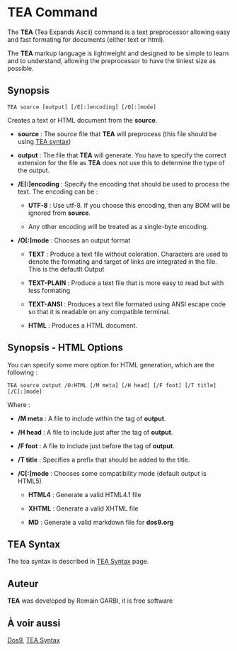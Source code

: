 # TEA Command #

The **TEA** \(Tea Expands Ascii\) command is a text preprocessor allowing easy 
and fast formating for documents \(either text or html\).

The **TEA** markup language is lightweight and designed to be simple to learn 
and to understand, allowing the preprocessor to have the tiniest size as 
possible.

## Synopsis ##

    TEA source [output] [/E[:]encoding] [/O[:]mode]

Creates a text or HTML document from the **source**.

* **source** : The source file that **TEA** will preprocess \(this file should 
  be using [TEA syntax](tea\_syntax)\)

* **output** : The file that **TEA** will generate. You have to specify the 
  correct extension for the file as **TEA** does not use this to determine the 
  type of the output.

* **/E\[:\]encoding** : Specify the encoding that should be used to process 
  the text. The encoding can be :

  * **UTF-8** : Use utf-8. If you choose this encoding, then any BOM will be 
    ignored from **source**.

  * Any other encoding will be treated as a single-byte encoding.

* **/O\[:\]mode** : Chooses an output format

  * **TEXT** : Produce a text file without coloration. Characters are used to 
    denote the formating and target of links are integrated in the file. This 
    is the defautlt Output

  * **TEXT-PLAIN** : Produce a text file that is more easy to read but with 
    less formating

  * **TEXT-ANSI** : Produces a text file formated using ANSI escape code so 
    that it is readable on any compatible terminal.

  * **HTML** : Produces a HTML document.

## Synopsis - HTML Options ##

You can specify some more option for HTML generation, which are the following 
:

    TEA source output /O:HTML [/M meta] [/H head] [/F foot] [/T title] [/C[:]mode]

Where :

* **/M meta** : A file to include within the <head> tag of **output**.

* **/H head** : A file to include just after the <body> tag of **output**.

* **/F foot** : A file to include just before the </body> tag of **output**.

* **/T title** : Specifies a prefix that should be added to the title.

* **/C\[:\]mode** : Chooses some compatibility mode \(default output is 
  HTML5\)

  * **HTML4** : Generate a valid HTML4.1 file

  * **XHTML** : Generate a valid XHTML file

  * **MD** : Generate a valid markdown file for **dos9.org**

## TEA Syntax ##

The tea syntax is described in [TEA Syntax](tea\_syntax) page.

## Auteur ##

**TEA** was developed by Romain GARBI, it is free software

## À voir aussi ##

[Dos9](dos9), [TEA Syntax](tea\_syntax) 

